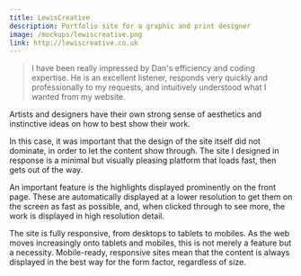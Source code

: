 ```yaml
---
title: LewisCreative
description: Portfolio site for a graphic and print designer
image: /mockups/lewiscreative.png
link: http://lewiscreative.co.uk
---
```


> I have been really impressed by Dan's efficiency and coding expertise. He is an excellent listener, responds very quickly and professionally to my requests, and intuitively understood what I wanted from my website.

Artists and designers have their own strong sense of aesthetics and instinctive ideas on how to best show their work.

In this case, it was important that the design of the site itself did not dominate, in order to let the content show through. The site I designed in response is a minimal but visually pleasing platform that loads fast, then gets out of the way.

An important feature is the highlights displayed prominently on the front page. These are automatically displayed at a lower resolution to get them on the screen as fast as possible, and, when clicked through to see more, the work is displayed in high resolution detail.

The site is fully responsive, from desktops to tablets to mobiles. As the web moves increasingly onto tablets and mobiles, this is not merely a feature but a necessity. Mobile-ready, responsive sites mean that the content is always displayed in the best way for the form factor, regardless of size.

